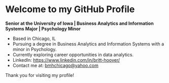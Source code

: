 # Welcome to my GitHub Profile

**Senior at the University of Iowa | Business Analytics and Information Systems Major | Psychology Minor**

- Based in Chicago, IL
- Pursuing a degree in Business Analytics and Information Systems with a minor in Psychology.
- Currently exploring career opportunities in data analytics.
- LinkedIn: https://www.linkedin.com/in/britt-hoover/
- Contact me at: bmhchicago@yahoo.com

Thank you for visiting my profile!

